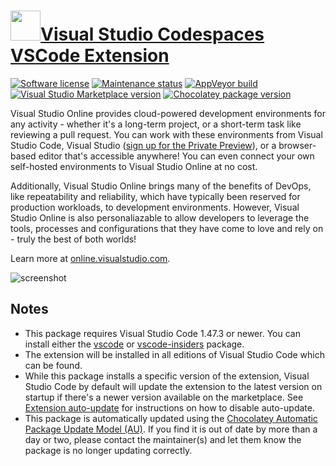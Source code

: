 # [<img src="https://cdn.jsdelivr.net/gh/dgalbraith/chocolatey-packages@9678bf5fd1d07c6f7a2dd3d08da205d8ad75ca59/icons/vscode-online.png" width="48" height="48" />Visual Studio Codespaces VSCode Extension](<https://chocolatey.org/packages/vscode-vsonline>)

[![Software license](https://img.shields.io/badge/license-Proprietary-lightgrey)](https://marketplace.visualstudio.com/items/ms-vsonline.vsonline/license)
[![Maintenance status](https://img.shields.io/badge/maintained%3F-yes-green.svg)](https://github.com/dgalbraith/chocolatey-packages/graphs/commit-activity)
[![AppVeyor build](https://img.shields.io/appveyor/ci/dgalbraith/chocolatey-packages)](https://ci.appveyor.com/project/dgalbraith/chocolatey-packages)
[![Visual Studio Marketplace version](https://img.shields.io/visual-studio-marketplace/v/ms-vsonline.vsonline?label=Marketplace)](https://marketplace.visualstudio.com/items?itemName=ms-vsonline.vsonline)
[![Chocolatey package version](https://img.shields.io/chocolatey/v/vscode-vsonline?label=Chocolatey)](https://chocolatey.org/packages/vscode-vsonline)

Visual Studio Online provides cloud-powered development environments for any activity - whether it's a long-term project, or a short-term task like reviewing a pull request. You can work with these environments from Visual Studio Code, Visual Studio ([sign up for the Private Preview](https://aka.ms/vsfutures-signup)), or a browser-based editor that's accessible anywhere! You can even connect your own self-hosted environments to Visual Studio Online at no cost.

Additionally, Visual Studio Online brings many of the benefits of DevOps, like repeatability and reliability, which have typically been reserved for production workloads, to development environments. However, Visual Studio Online is also personaliazable to allow developers to leverage the tools, processes and configurations that they have come to love and rely on - truly the best of both worlds!

Learn more at [online.visualstudio.com](http://online.visualstudio.com/).

![screenshot](https://cdn.jsdelivr.net/gh/dgalbraith/chocolatey-packages@db4cd0d0836bc43830830eb3bd2f5f25c706dd5e/automatic/vscode-vsonline/screenshot.png)

## Notes

* This package requires Visual Studio Code 1.47.3 or newer.
  You can install either the [vscode](https://chocolatey.org/packages/vscode) or [vscode-insiders](https://chocolatey.org/packages/vscode-insiders) package.
* The extension will be installed in all editions of Visual Studio Code which can be found.
* While this package installs a specific version of the extension, Visual Studio Code by default will update the extension to the latest version on startup if there's a newer version available on the marketplace.
  See [Extension auto-update](https://code.visualstudio.com/docs/editor/extension-gallery#_extension-autoupdate) for instructions on how to disable auto-update.
* This package is automatically updated using the [Chocolatey Automatic Package Update Model (AU)](https://github.com/majkinetor/au/blob/master/README.md).
  If you find it is out of date by more than a day or two, please contact the maintainer(s) and let them know the package is no longer updating correctly.
